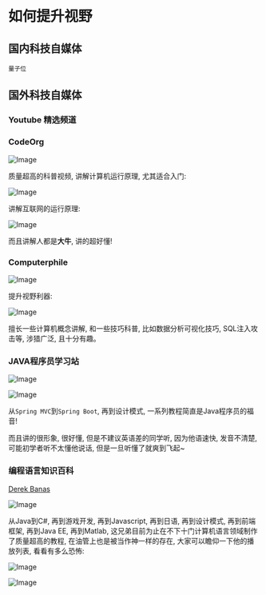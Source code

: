 # 如何提升视野

## 国内科技自媒体 

    量子位

## 国外科技自媒体

### Youtube 精选频道

### CodeOrg

![Image](https://i.postimg.cc/cJtgZ2Tc/youtube.png)

质量超高的科普视频, 讲解计算机运行原理, 尤其适合入门:

![Image](https://i.postimg.cc/GmxrDQt1/youtube.png)

讲解互联网的运行原理:

![Image](https://i.postimg.cc/KjtcHyG1/youtube.png)

而且讲解人都是**大牛**, 讲的超好懂!

### Computerphile

![Image](https://i.postimg.cc/L5XrWGjt/youtube.png)

提升视野利器:

![Image](https://i.postimg.cc/66vS8VY5/youtube.png)

擅长一些计算机概念讲解, 和一些技巧科普, 比如数据分析可视化技巧, SQL注入攻击等, 涉猎广泛, 且十分有趣。

### JAVA程序员学习站

![Image](https://i.postimg.cc/zBncc8LH/youtube.png)

![Image](https://i.postimg.cc/28PnVv9m/youtube.png)

从`Spring MVC`到`Spring Boot`, 再到设计模式, 一系列教程简直是Java程序员的福音!

而且讲的很形象, 很好懂, 但是不建议英语差的同学听, 因为他语速快, 发音不清楚, 可能初学者听不太懂他说话, 但是一旦听懂了就爽到飞起~

### 编程语言知识百科

[Derek Banas](https://www.youtube.com/user/derekbanas/videos)

![Image](https://i.postimg.cc/PqM6WK01/youtube-2.png)

从Java到C#, 再到游戏开发, 再到Javascript, 再到日语, 再到设计模式, 再到前端框架, 再到Java EE, 再到Matlab, 这兄弟目前为止在不下十门计算机语言领域制作了质量超高的教程, 在油管上也是被当作神一样的存在, 大家可以瞻仰一下他的播放列表, 看看有多么恐怖:

![Image](https://i.postimg.cc/L5s69CFD/youtube.png)

![Image](https://i.postimg.cc/Nfd2Hns1/youtube.png)
